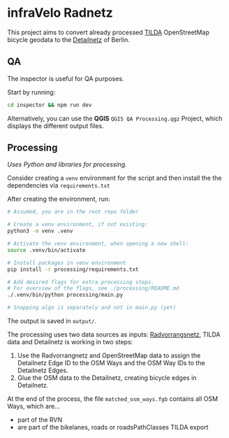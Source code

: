 # infraVelo Radnetz

This project aims to convert already processed [TILDA](https://tilda-geo.de/) OpenStreetMap bicycle geodata to the [Detailnetz](https://gdi.berlin.de/geonetwork/geonetwork/api/records/cf374cd3-d0b8-3e6a-92c3-75e18dd595a1) of Berlin.

## QA
The inspector is useful for QA purposes.

Start by running:
```sh
cd inspector && npm run dev
```

Alternatively, you can use the **QGIS** `QGIS QA Processing.qgz` Project, which displays the different output files.

## Processing

*Uses Python and libraries for processing.*

Consider creating a `venv` environment for the script and then install the the dependencies via `requirements.txt`

After creating the environment, run:
```sh
# Assumed, you are in the root repo folder

# Create a venv environment, if not existing:
python3 -m venv .venv

# Activate the venv environment, when opening a new shell:
source .venv/bin/activate

# Install packages in venv environment
pip install -r processing/requirements.txt

# Add desired flags for extra processing steps.
# For overview of the flags, see ./processing/README.md
./.venv/bin/python processing/main.py

# Snapping algo is separately and not in main.py (yet)
```

The output is saved in `output/`.

The processing uses two data sources as inputs: [Radvorrangsnetz](https://tilda-geo.de/regionen/berlin?map=9.9/52.518/13.372&config=1swjsz2.5ount0.4qfsxw.2t61&data=radverkehrsnetz--v&v=2), TILDA data and Detailnetz  is working in two steps:

1. Use the Radvorrangnetz and OpenStreetMap data to assign the Detailnetz Edge ID to the OSM Ways and the OSM Way IDs to the Detailnetz Edges.
2. Glue the OSM data to the Detailnetz, creating bicycle edges in Detailnetz.

At the end of the process, the file `matched_osm_ways.fgb` contains all OSM Ways, which are...
* part of the RVN
* are part of the bikelanes, roads or roadsPathClasses TILDA export